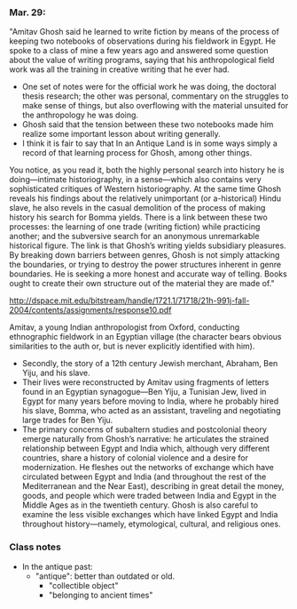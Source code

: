 ### Mar. 29:

"Amitav Ghosh said he learned to write fiction by means of the process of keeping two notebooks of observations during his fieldwork in Egypt. He spoke to a class of mine a few years ago and answered some question about the value of writing programs, saying that his anthropological field work was all the training in creative writing that he ever had.

- One set of notes were for the official work he was doing, the doctoral thesis research; the other was personal, commentary on the struggles to make sense of things, but also overflowing with the material unsuited for the anthropology he was doing.
- Ghosh said that the tension between these two notebooks made him realize some important lesson about writing generally.
- I think it is fair to say that In an Antique Land is in some ways simply a record of that learning process for Ghosh, among other things.

You notice, as you read it, both the highly personal search into history he is doing—intimate historiography, in a sense—which also contains very sophisticated critiques of Western historiography.  At the same time Ghosh reveals his findings about the relatively unimportant (or a-historical) Hindu slave, he also revels in the casual demolition of the process of making history his search for Bomma yields. There is a link between these two processes: the learning of one trade (writing fiction) while practicing another; and the subversive search for an anonymous unremarkable historical figure.  The link is that Ghosh’s writing yields subsidiary pleasures.  By breaking down barriers between genres, Ghosh is not simply attacking the boundaries, or trying to destroy the power structures inherent in genre boundaries.  He is seeking a more honest and accurate way of telling.  Books ought to create their own structure out of the material they are made of."

http://dspace.mit.edu/bitstream/handle/1721.1/71718/21h-991j-fall-2004/contents/assignments/response10.pdf

Amitav, a young Indian anthropologist from Oxford, conducting ethnographic fieldwork in an Egyptian  village (the character bears obvious similarities to the auth or, but is never explicitly  identified with him).
- Secondly, the story of a 12th century Jewish merchant, Abraham, Ben Yiju, and his slave.
- Their lives were reconstructed by Amitav using fragments of letters found in an Egyptian synagogue—Ben Yiju, a Tunisian Jew, lived in Egypt for many years before moving to India, where he probably hired his slave, Bomma, who acted as an assistant, traveling and negotiating large trades for Ben Yiju.
- The primary concerns of subaltern studies and postcolonial theory emerge naturally from Ghosh’s narrative: he articulates the strained relationship between Egypt and India which, although very different countries, share a history of colonial violence and a desire for modernization.  He fleshes out the networks of exchange which have circulated between Egypt and India (and throughout the rest of the Mediterranean and the Near East), describing in great detail the money, goods, and people which were traded between India and Egypt in the Middle Ages as in the twentieth century.  Ghosh is also careful to examine the less visible exchanges which have linked Egypt and India throughout history—namely, etymological, cultural, and religious ones.

### Class notes

- In the antique past:
    - "antique": better than outdated or old.
        - "collectible object"
        - "belonging to ancient times"

